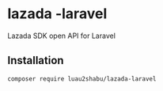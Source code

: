# lazada -laravel
Lazada SDK open API for Laravel 

## Installation

`composer require luau2shabu/lazada-laravel`